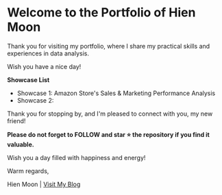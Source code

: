 # Welcome to the Portfolio of Hien Moon
Thank you for visiting my portfolio, where I share my practical skills and experiences in data analysis.

Wish you have a nice day!

**Showcase List**
+ Showcase 1: Amazon Store's Sales & Marketing Performance Analysis
+ Showcase 2: 

Thank you for stopping by, and I'm pleased to connect with you, my new friend!

**Please do not forget to FOLLOW and star ⭐ the repository if you find it valuable.**

Wish you a day filled with happiness and energy!

Warm regards,

Hien Moon | [Visit My Blog](https://hienmoon.com/?utm_source=github&utm_medium=readme)
